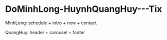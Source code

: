# DoMinhLong-HuynhQuangHuy---Tix
MinhLong: schedule + intro + new + contact



QuangHuy: header + carousel + footer
